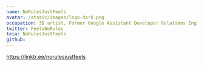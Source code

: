 ```yaml
---
name: NoRulesJustFeels
avatar: /static/images/logo-dark.png
occupation: 3D artist, Former Google Assistant Developer Relations Engineer
twitter: FeelsNoRules
teia: NoRulesJustFeels
github:
---
```


https://linktr.ee/norulesjustfeels
